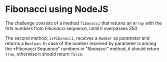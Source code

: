 # Fibonacci using NodeJS

The challenge consists of a method `fibonacci` that returns an `Array` with the firts numbers from *Fibonacci* sequence, untill it overpasses *350*.

The second method, `isFibonacci`, receives a `Number` as parameter and returns a `Boolean`.
In case of the number received by parameter is among the *Fibonacci Sequence" numbers in "fibonacci" method, it should return `true`, otherwise it should return `false`.
